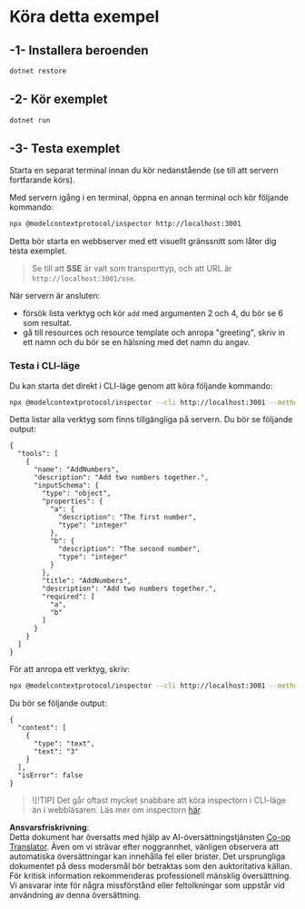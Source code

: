 <!--
CO_OP_TRANSLATOR_METADATA:
{
  "original_hash": "2a58caa6e11faa09470b7f81e6729652",
  "translation_date": "2025-07-13T20:10:23+00:00",
  "source_file": "03-GettingStarted/05-sse-server/solution/dotnet/README.md",
  "language_code": "sv"
}
-->
# Köra detta exempel

## -1- Installera beroenden

```bash
dotnet restore
```

## -2- Kör exemplet

```bash
dotnet run
```

## -3- Testa exemplet

Starta en separat terminal innan du kör nedanstående (se till att servern fortfarande körs).

Med servern igång i en terminal, öppna en annan terminal och kör följande kommando:

```bash
npx @modelcontextprotocol/inspector http://localhost:3001
```

Detta bör starta en webbserver med ett visuellt gränssnitt som låter dig testa exemplet.

> Se till att **SSE** är valt som transporttyp, och att URL är `http://localhost:3001/sse`.

När servern är ansluten:

- försök lista verktyg och kör `add` med argumenten 2 och 4, du bör se 6 som resultat.
- gå till resources och resource template och anropa "greeting", skriv in ett namn och du bör se en hälsning med det namn du angav.

### Testa i CLI-läge

Du kan starta det direkt i CLI-läge genom att köra följande kommando:

```bash 
npx @modelcontextprotocol/inspector --cli http://localhost:3001 --method tools/list
```

Detta listar alla verktyg som finns tillgängliga på servern. Du bör se följande output:

```text
{
  "tools": [
    {
      "name": "AddNumbers",
      "description": "Add two numbers together.",
      "inputSchema": {
        "type": "object",
        "properties": {
          "a": {
            "description": "The first number",
            "type": "integer"
          },
          "b": {
            "description": "The second number",
            "type": "integer"
          }
        },
        "title": "AddNumbers",
        "description": "Add two numbers together.",
        "required": [
          "a",
          "b"
        ]
      }
    }
  ]
}
```

För att anropa ett verktyg, skriv:

```bash
npx @modelcontextprotocol/inspector --cli http://localhost:3001 --method tools/call --tool-name AddNumbers --tool-arg a=1 --tool-arg b=2
```

Du bör se följande output:

```text
{
  "content": [
    {
      "type": "text",
      "text": "3"
    }
  ],
  "isError": false
}
```

> ![!TIP]
> Det går oftast mycket snabbare att köra inspectorn i CLI-läge än i webbläsaren.
> Läs mer om inspectorn [här](https://github.com/modelcontextprotocol/inspector).

**Ansvarsfriskrivning**:  
Detta dokument har översatts med hjälp av AI-översättningstjänsten [Co-op Translator](https://github.com/Azure/co-op-translator). Även om vi strävar efter noggrannhet, vänligen observera att automatiska översättningar kan innehålla fel eller brister. Det ursprungliga dokumentet på dess modersmål bör betraktas som den auktoritativa källan. För kritisk information rekommenderas professionell mänsklig översättning. Vi ansvarar inte för några missförstånd eller feltolkningar som uppstår vid användning av denna översättning.
